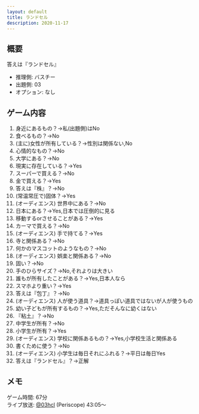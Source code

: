 ```yaml
---
layout: default
title: ランドセル
description: 2020-11-17
---
```


## 概要

答えは『ランドセル』

- 推理側: バスチー
- 出題側: 03
- オプション: なし

## ゲーム内容

1. 身近にあるもの？→私(出題側)はNo
2. 食べるもの？→No
3. (主に)女性が所有している？→性別は関係ない,No
4. 心情的なもの？→No
5. 大学にある？→No
6. 現実に存在している？→Yes
7. スーパーで買える？→No
8. 金で買える？→Yes
9. 答えは『株』？→No
10. (常温常圧で)固体？→Yes
11. (オーディエンス) 世界中にある？→No
12. 日本にある？→Yes,日本では圧倒的に見る
13. 移動するorさせることがある？→Yes
14. カーマで買える？→No
15. (オーディエンス) 手で持てる？→Yes
16. 寺と関係ある？→No
17. 何かのマスコットのようなもの？→No
18. (オーディエンス) 娯楽と関係ある？→No
19. 固い？→No
20. 手のひらサイズ？→No,それよりは大きい
21. 誰もが所有したことがある？→Yes,日本人なら
22. スマホより重い？→Yes
23. 答えは『包丁』？→No
24. (オーディエンス) 人が使う道具？→道具っぽい道具ではないが人が使うもの
25. 幼い子どもが所有するもの？→Yes,ただそんなに幼くはない
26. 『粘土』？→No
27. 中学生が所有？→No
28. 小学生が所有？→Yes
29. (オーディエンス) 学校に関係あるもの？→Yes,小学校生活と関係ある
30. 書くために使う？→No
31. (オーディエンス) 小学生は毎日それにふれる？→平日は毎日Yes
32. 答えは『ランドセル』？→正解

## メモ

ゲーム時間: 67分  
ライブ放送: [@03hcl](https://www.periscope.tv/03hcl/1vAxRwnAZBXKl?t=43m5s) (Periscope) 43:05～
